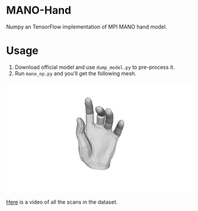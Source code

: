 # MANO-Hand

Numpy an TensorFlow implementation of MPI MANO hand model.

# Usage

1. Download official model and use `dump_model.py` to pre-process it.
2. Run `mano_np.py` and you'll get the following mesh.

![snapshot](./snapshot.png)

[Here](https://youtu.be/x47qnL3GOfE) is a video of all the scans in the dataset.
